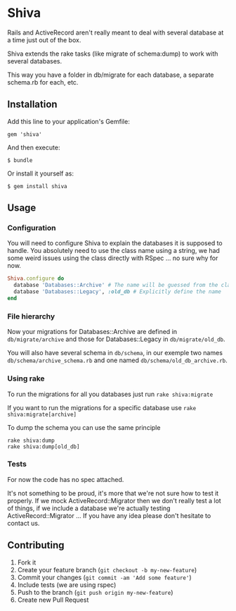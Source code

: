 # Shiva

Rails and ActiveRecord aren't really meant to deal with several database at a time just out of the box.

Shiva extends the rake tasks (like migrate of schema:dump) to work with several databases.

This way you have a folder in db/migrate for each database, a separate schema.rb for each, etc.

## Installation

Add this line to your application's Gemfile:

    gem 'shiva'

And then execute:

    $ bundle

Or install it yourself as:

    $ gem install shiva

## Usage

### Configuration

You will need to configure Shiva to explain the databases it is supposed to handle.
You absolutely need to use the class name using a string, we had some weird issues using the class directly with RSpec ... no sure why for now.

```ruby
Shiva.configure do
  database 'Databases::Archive' # The name will be guessed from the class_name, archive here
  database 'Databases::Legacy', :old_db # Explicitly define the name
end
```

### File hierarchy

Now your migrations for Databases::Archive are defined in ```db/migrate/archive``` and those for Databases::Legacy in ```db/migrate/old_db```.

You will also have several schema in ```db/schema```, in our exemple two names ```db/schema/archive_schema.rb``` and one named ```db/schema/old_db_archive.rb```.

### Using rake

To run the migrations for all you databases just run
```rake shiva:migrate```

If you want to run the migrations for a specific database use
```rake shiva:migrate[archive]```

To dump the schema you can use the same principle
```
rake shiva:dump
rake shiva:dump[old_db]
```

### Tests

For now the code has no spec attached.

It's not something to be proud, it's more that we're not sure how to test it properly.
If we mock ActiveRecord::Migrator then we don't really test a lot of things, if we include a database we're actually testing ActiveRecord::Migrator ...
If you have any idea please don't hesitate to contact us.

## Contributing

1. Fork it
2. Create your feature branch (`git checkout -b my-new-feature`)
3. Commit your changes (`git commit -am 'Add some feature'`)
4. Include tests (we are using rspec)
5. Push to the branch (`git push origin my-new-feature`)
6. Create new Pull Request

